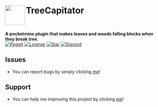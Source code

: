 <h1>TreeCapitator<img src="https://github.com/OguzhanUmutlu/TreeCapitator/blob/main/icon.png" height="64" width="64" align="left" alt=""></h1><br>

<b>A pocketmine plugin that makes leaves and woods falling blocks when they break tree.</b><br>
[![Poggit](https://poggit.pmmp.io/shield.dl.total/TreeCapitator)](https://poggit.pmmp.io/p/TreeCapitator)
[![License](https://img.shields.io/github/license/OguzhanUmutlu/TreeCapitator)](https://github.com/OguzhanUmutlu/TreeCapitator)
[![Star](https://img.shields.io/github/stars/OguzhanUmutlu/TreeCapitator)](https://github.com/OguzhanUmutlu/TreeCapitator/stargazers)
[![Discord](https://img.shields.io/discord/861949493431500811?color=7389D8&label=discord)](https://discord.gg/uasZzZzH8v)

## Issues

- You can report bugs by simply clicking [me](https://github.com/OguzhanUmutlu/TreeCapitator/issues)!

## Support

- You can help me improving this project by clicking [me](https://github.com/OguzhanUmutlu/TreeCapitator/pulls)!
